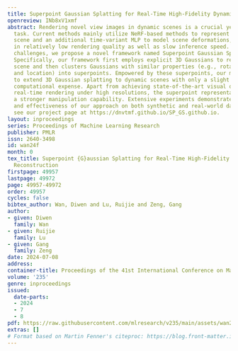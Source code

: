 ```yaml
---
title: Superpoint Gaussian Splatting for Real-Time High-Fidelity Dynamic Scene Reconstruction
openreview: INb8xV1xmf
abstract: Rendering novel view images in dynamic scenes is a crucial yet challenging
  task. Current methods mainly utilize NeRF-based methods to represent the static
  scene and an additional time-variant MLP to model scene deformations, resulting
  in relatively low rendering quality as well as slow inference speed. To tackle these
  challenges, we propose a novel framework named Superpoint Gaussian Splatting (SP-GS).
  Specifically, our framework first employs explicit 3D Gaussians to reconstruct the
  scene and then clusters Gaussians with similar properties (e.g., rotation, translation,
  and location) into superpoints. Empowered by these superpoints, our method manages
  to extend 3D Gaussian splatting to dynamic scenes with only a slight increase in
  computational expense. Apart from achieving state-of-the-art visual quality and
  real-time rendering under high resolutions, the superpoint representation provides
  a stronger manipulation capability. Extensive experiments demonstrate the practicality
  and effectiveness of our approach on both synthetic and real-world datasets. Please
  see our project page at https://dnvtmf.github.io/SP_GS.github.io.
layout: inproceedings
series: Proceedings of Machine Learning Research
publisher: PMLR
issn: 2640-3498
id: wan24f
month: 0
tex_title: Superpoint {G}aussian Splatting for Real-Time High-Fidelity Dynamic Scene
  Reconstruction
firstpage: 49957
lastpage: 49972
page: 49957-49972
order: 49957
cycles: false
bibtex_author: Wan, Diwen and Lu, Ruijie and Zeng, Gang
author:
- given: Diwen
  family: Wan
- given: Ruijie
  family: Lu
- given: Gang
  family: Zeng
date: 2024-07-08
address:
container-title: Proceedings of the 41st International Conference on Machine Learning
volume: '235'
genre: inproceedings
issued:
  date-parts:
  - 2024
  - 7
  - 8
pdf: https://raw.githubusercontent.com/mlresearch/v235/main/assets/wan24f/wan24f.pdf
extras: []
# Format based on Martin Fenner's citeproc: https://blog.front-matter.io/posts/citeproc-yaml-for-bibliographies/
---
```


